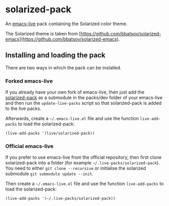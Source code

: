 # solarized-pack

An [emacs-live](https://github.com/overtone/emacs-live) pack containing the Solarized color theme.

The Solarized theme is taken from [https://github.com/bbatsov/solarized-emacs](https://github.com/bbatsov/solarized-emacs).

## Installing and loading the pack

There are two ways in which the pack can be installed.

### Forked emacs-live

If you already have your own fork of emacs-live, then just add the [solarized-pack]() as a submodule in the packs/dev folder of your emacs-live and then run the `update-live-packs` script so that solarized-pack is added to the live packs.

Afterwards, create a `~/.emacs-live.el` file and use the function `live-add-packs` to load the solarized-pack:

    (live-add-packs '(live/solarized-pack))

### Official emacs-live

If you prefer to use emacs-live from the official repository, then first clone solarized-pack into a folder (for example `~/.live-packs/solarized-pack`). You need to either `git clone --recursive` or initialise the solarized submodule `git submodule update --init`.

Then create a `~/.emacs-live.el` file and use the function `live-add-packs` to load the solarized-pack:

    (live-add-packs '(~/.live-packs/solarized-pack))
